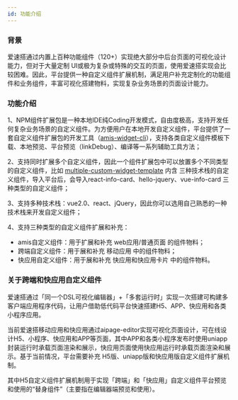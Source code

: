 ```yaml
---
id: 功能介绍
---
```


### 背景
爱速搭通过内置上百种功能组件（120+）实现绝大部分中后台页面的可视化设计能力，但对于大量定制 UI或极为复杂或特殊的交互的页面，使用爱速搭实现会比较困难。因此，平台提供一种自定义组件扩展机制，满足用户补充定制化的功能组件和业务组件，丰富可视化搭建物料，实现复杂业务场景的页面设计能力。

### 功能介绍
1、NPM组件扩展包是一种本地IDE纯Coding开发模式，自由度极高，支持开发任何复杂业务场景的自定义组件。为方便用户在本地开发自定义组件，平台提供了一套自定义组件扩展包的开发工具（[amis-widget-cli](https://github.com/aisuda/amis-widget-cli)），支持各类自定义组件模板下载、本地预览、平台预览（linkDebug）、编译等一系列辅助工具方法；

2、支持同时扩展多个自定义组件，因此一个组件扩展包中可以放置多个不同类型的自定义组件，比如 [multiple-custom-widget-template](https://github.com/aisuda/multiple-custom-widget-template) 内含 三种技术栈的自定义组件，导入平台后，会导入react-info-card、hello-jquery、vue-info-card 三种类型的自定义组件；

3、支持多种技术栈：vue2.0、react、jQuery，因此你可以选用自己熟悉的一种技术栈来开发自定义组件；

4、支持三种类型的自定义组件扩展和补充：
- amis自定义组件：用于扩展和补充 web应用/普通页面 的组件物料；
- 跨端自定义组件：用于展和补充 移动应用 中的组件物料；
- 快应用自定义组件：用于展和补充 快应用和快应用卡片 中的组件物料。

### 关于跨端和快应用自定义组件
爱速搭通过「同一个DSL可视化编辑器」+「多套运行时」实现一次搭建可构建多客户端应用程序代码，让用户借助低代码平台快速搭建H5、APP、快应用和各类小程序应用。

当前爱速搭移动应用和快应用通过aipage-editor实现可视化页面设计，可在线设计H5、小程序、快应用和APP等页面，其中APP和各类小程序发布时使用uniapp封装运行时承载页面渲染和展示，快应用页面使用快应用运行时承载页面渲染和展示。基于当前情况，平台需要补充 H5版、uniapp版和快应用版自定义组件扩展机制。

其中H5自定义组件扩展机制用于实现「跨端」和「快应用」自定义组件平台预览和使用的“替身组件”（主要指在编辑器端预览和使用）。